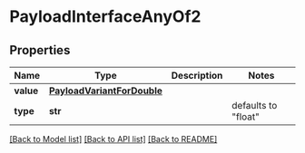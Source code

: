 # PayloadInterfaceAnyOf2

## Properties
Name | Type | Description | Notes
------------ | ------------- | ------------- | -------------
**value** | [**PayloadVariantForDouble**](PayloadVariantForDouble.md) |  | 
**type** | **str** |  | defaults to "float"

[[Back to Model list]](../README.md#documentation-for-models) [[Back to API list]](../README.md#documentation-for-api-endpoints) [[Back to README]](../README.md)


